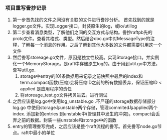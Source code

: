 ### 项目重写誊抄记录

1. 第一步首先找的文件之间没有关联的文件进行誊抄分析。 首先找到的就是logger.go文件。实现Logger接口，封装原生的log，或io/utillog
2. 第二步查看消息类型，了解他们之间的交互方式与结构。誊抄raftpb先的proto文件。查看其格式、类型。然后结合doc.go中对MessageType的注释，了解每一个消息的作用。之后了解到其他大多数的文件都需要引用这一个文件
3. 然后誊写storeage.go文件，原因是独立性较高。实现Storage接口。并实例化一个MemoryStorage。是raft中存储原生log的。由于用到util.go中方法，誊写util.go.
    1. storage中entry的[0]条数据用来记录之前快照中最后的index和term.compact函数(压缩)会将压缩ID之前的所有数据丢弃，保证压缩ID < applied 是应用程序的责任
    2. 将storeage_test.go文件拷贝进去。进行测试 
4. 之后应该是log.go中使用log_unstable.go .不严谨的storage数据存储部分
    log.go 中使用storage与unstable两个存储，管理commited与applied两个index. 添加新的entries 到unstable中(管理其中发生的冲突)。compact会丢弃之前的数据。封装一些unstable和storage中的函数
5. entry的管理誊写完成，之后应该是整个raft流程的誊写。首先誊写node.go节点。raft中最小的单位